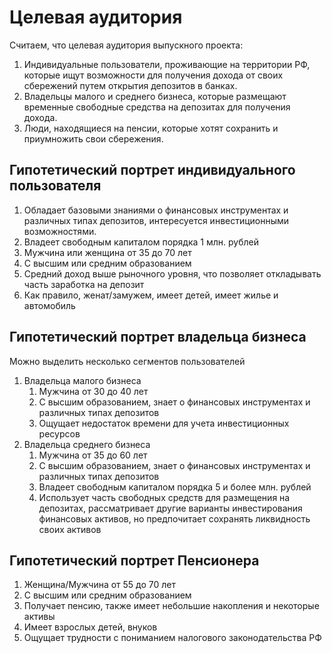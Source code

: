 # Целевая аудитория

Считаем, что целевая аудитория выпускного проекта:

1. Индивидуальные пользователи, проживающие на территории РФ, которые ищут возможности для получения дохода от своих сбережений путем открытия депозитов в банках.
2. Владельцы малого и среднего бизнеса, которые размещают временные свободные средства на депозитах для получения дохода.
3. Люди, находящиеся на пенсии, которые хотят сохранить и приумножить свои сбережения.

## Гипотетический портрет индивидуального пользователя

1. Обладает базовыми знаниями о финансовых инструментах и различных типах депозитов, интересуется инвестиционными возможностями.
2. Владеет свободным капиталом порядка 1 млн. рублей
3. Мужчина или женщина от 35 до 70 лет
4. С высшим или средним образованием
5. Средний доход выше рыночного уровня, что позволяет откладывать часть заработка на депозит
6. Как правило, женат/замужем, имеет детей, имеет жилье и автомобиль

## Гипотетический портрет владельца бизнеса

Можно выделить несколько сегментов пользователей

1. Владельца малого бизнеса
    1. Мужчина от 30 до 40 лет
    2. С высшим образованием, знает о финансовых инструментах и различных типах депозитов
    3. Ощущает недостаток времени для учета инвестиционных ресурсов
2. Владельца среднего бизнеса
    1. Мужчина от 35 до 60 лет
    2. С высшим образованием, знает о финансовых инструментах и различных типах депозитов
    3. Владеет свободным капиталом порядка 5 и более млн. рублей
    4. Использует часть свободных средств для размещения на депозитах, рассматривает другие варианты инвестирования финансовых активов, но предпочитает сохранять ликвидность своих активов

## Гипотетический портрет Пенсионера

1. Женщина/Мужчина от 55 до 70 лет
2. С высшим или средним образованием
3. Получает пенсию, также имеет небольшие накопления и некоторые активы
4. Имеет взрослых детей, внуков
5. Ощущает трудности с пониманием налогового законодательства РФ

